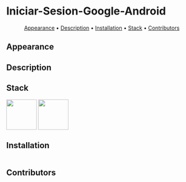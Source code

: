 # Iniciar-Sesion-Google-Android

<p align="center">
    <a href="#appearance">Appearance</a> &bull;
    <a href="#description">Description</a> &bull;
    <a href="#installation">Installation</a> &bull;
    <a href="#stack">Stack</a> &bull;
    <a href="#contributors">Contributors</a>
</p>

## Appearance


<h3 align="center"></h3>

## Description



## Stack
<div>
        <img align=top
           src="https://user-images.githubusercontent.com/64670953/221332172-d287bd0e-ffec-44d5-aa0e-9f3440605b4f.png"
           alt="" width="80" height="80">
        <img align=top
           src="https://user-images.githubusercontent.com/64670953/177218510-1abd1b80-4f8f-4747-bed1-686a615a951a.svg"
           alt="" width="80" height="80">
<div>
  
## Installation
```bash


```
## Contributors
